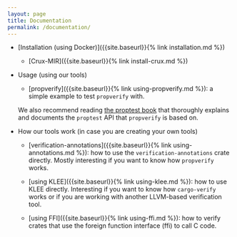 ```yaml
---
layout: page
title: Documentation
permalink: /documentation/
---
```


- [Installation (using Docker)]({{site.baseurl}}{% link installation.md %})
  - [Crux-MIR]({{site.baseurl}}{% link install-crux.md %})

- Usage (using our tools)

  - [propverify]({{site.baseurl}}{% link using-propverify.md %}): a simple example to test
    `propverify` with.

  We also recommend reading
  [the proptest book](https://altsysrq.github.io/proptest-book/intro.html)
  that thoroughly explains and documents the `proptest` API that `propverify` is based on.

- How our tools work (in case you are creating your own tools)

  - [verification-annotations]({{site.baseurl}}{% link using-annotations.md %}): how to use the
    `verification-annotations` crate directly.
    Mostly interesting if you want to know how `propverify` works.

  - [using KLEE]({{site.baseurl}}{% link using-klee.md %}): how to use KLEE directly.
    Interesting if you want to know how `cargo-verify` works
    or if you are working with another LLVM-based verification tool.

  - [using FFI]({{site.baseurl}}{% link using-ffi.md %}): how to verify crates that use the
    foreign function interface (ffi) to call C code.
